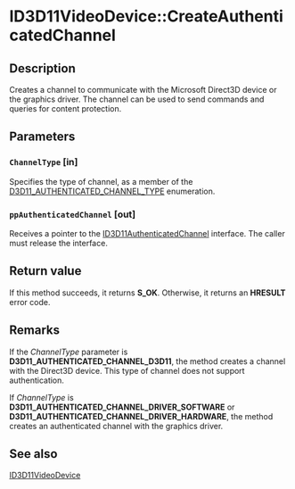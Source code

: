 # ID3D11VideoDevice::CreateAuthenticatedChannel

## Description

Creates a channel to communicate with the Microsoft Direct3D device or the graphics driver. The channel can be used to send commands and queries for content protection.

## Parameters

### `ChannelType` [in]

Specifies the type of channel, as a member of the [D3D11_AUTHENTICATED_CHANNEL_TYPE](https://learn.microsoft.com/windows/desktop/api/d3d11/ne-d3d11-d3d11_authenticated_channel_type) enumeration.

### `ppAuthenticatedChannel` [out]

Receives a pointer to the [ID3D11AuthenticatedChannel](https://learn.microsoft.com/windows/desktop/api/d3d11/nn-d3d11-id3d11authenticatedchannel) interface. The caller must release the interface.

## Return value

If this method succeeds, it returns **S_OK**. Otherwise, it returns an **HRESULT** error code.

## Remarks

If the *ChannelType* parameter is **D3D11_AUTHENTICATED_CHANNEL_D3D11**, the method creates a channel with the Direct3D device. This type of channel does not support authentication.

If *ChannelType* is **D3D11_AUTHENTICATED_CHANNEL_DRIVER_SOFTWARE** or **D3D11_AUTHENTICATED_CHANNEL_DRIVER_HARDWARE**, the method creates an authenticated channel with the graphics driver.

## See also

[ID3D11VideoDevice](https://learn.microsoft.com/windows/desktop/api/d3d11/nn-d3d11-id3d11videodevice)